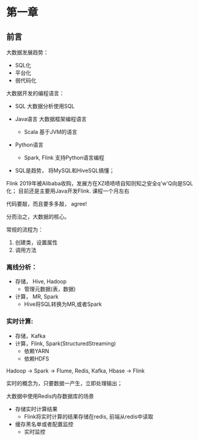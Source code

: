 # 第一章

## 前言

大数据发展趋势：

+ SQL化
+ 平台化
+ 弱代码化

大数据开发的编程语言：

+ SQL 大数据分析使用SQL
+ Java语言 大数据框架编程语言
    + Scala 基于JVM的语言
+ Python语言
    + Spark, Flink 支持Python语言编程

+ SQL是趋势， 将MySQL和HiveSQL搞懂；

Flink 2019年被Alibaba收购，发展方在XZ啧啧啧自知则知之安全q'w'Q向是SQL化； 目前还是主要用Java开发Flink. 课程一个月左右

代码要敲，而且要多多敲， agree!

分而治之，大数据的核心。

常规的流程为：

1. 创建类，设置属性
2. 调用方法

### 离线分析：

+ 存储， Hive, Hadoop
    + 管理元数据(表，数据)
+ 计算， MR, Spark
    + Hive将SQL转换为MR,或者Spark

### 实时计算:

+ 存储，Kafka
+ 计算，Flink, Spark(StructuredStreaming)
    + 依赖YARN
    + 依赖HDFS

Hadoop -> Spark -> Flume, Redis, Kafka, Hbase -> Flink

实时的概念为，只要数据一产生，立即处理输出；


大数据中使用Redis内存数据库的场景
  + 存储实时计算结果
    + Flink将实时计算的结果存储在redis, 前端从redis中读取
  + 缓存黑名单或者配置监控
    + 实时监控





  




